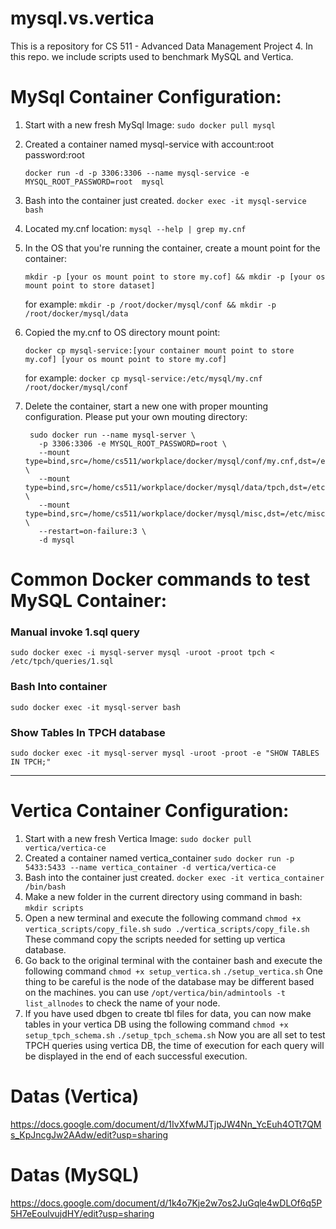 # mysql.vs.vertica
This is a repository for CS 511 - Advanced Data Management Project 4. In this repo. we include scripts used to benchmark MySQL and Vertica.

# MySql Container Configuration:
1. Start with a new fresh MySql Image: `sudo docker pull mysql`
2. Created a container named mysql-service with account:root password:root

   `docker run -d -p 3306:3306 --name mysql-service -e MYSQL_ROOT_PASSWORD=root  mysql`
4. Bash into the container just created. `docker exec -it mysql-service bash`
5. Located my.cnf location: `mysql --help | grep my.cnf`
6. In the OS that you're running the container, create a mount point for the container:
   
   `mkdir -p [your os mount point to store my.cof] && mkdir -p [your os mount point to store dataset]`

   for example: `mkdir -p /root/docker/mysql/conf && mkdir -p /root/docker/mysql/data`
7. Copied the my.cnf to OS directory mount point:

   `docker cp mysql-service:[your container mount point to store my.cof] [your os mount point to store my.cof]`

   for example: `docker cp mysql-service:/etc/mysql/my.cnf /root/docker/mysql/conf`
9. Delete the container, start a new one with proper mounting configuration. Please put your own mouting directory:

        sudo docker run --name mysql-server \
          -p 3306:3306 -e MYSQL_ROOT_PASSWORD=root \
          --mount type=bind,src=/home/cs511/workplace/docker/mysql/conf/my.cnf,dst=/etc/mysql/my.cnf \ 
          --mount type=bind,src=/home/cs511/workplace/docker/mysql/data/tpch,dst=/etc/tpch \
          --mount type=bind,src=/home/cs511/workplace/docker/mysql/misc,dst=/etc/misc \
          --restart=on-failure:3 \
          -d mysql
# Common Docker commands to test MySQL Container:
  ### Manual invoke 1.sql query
  `sudo docker exec -i mysql-server mysql -uroot -proot tpch < /etc/tpch/queries/1.sql`

  ### Bash Into container
  `sudo docker exec -it mysql-server bash`

  ### Show Tables In TPCH database
  `sudo docker exec -it mysql-server mysql -uroot -proot -e "SHOW TABLES IN TPCH;"`

---

# Vertica Container Configuration:
1. Start with a new fresh Vertica Image: `sudo docker pull vertica/vertica-ce`
2. Created a container named vertica_container
   `sudo docker run -p 5433:5433 --name vertica_container -d vertica/vertica-ce`
3. Bash into the container just created. `docker exec -it vertica_container /bin/bash`
4. Make a new folder in the current directory using command in bash: `mkdir scripts`
5. Open a new terminal and execute the following command
   `chmod +x vertica_scripts/copy_file.sh`
   `sudo ./vertica_scripts/copy_file.sh`
   These command copy the scripts needed for setting up vertica database.
6. Go back to the original terminal with the container bash and execute the following command
   `chmod +x setup_vertica.sh`
   `./setup_vertica.sh`
   One thing to be careful is the node of the database may be different based on the machines. you can use `/opt/vertica/bin/admintools -t list_allnodes` to check the name of your node.
7. If you have used dbgen to create tbl files for data, you can now make tables in your vertica DB using the following command
   `chmod +x setup_tpch_schema.sh`
   `./setup_tpch_schema.sh`
Now you are all set to test TPCH queries using vertica DB, the time of execution for each query will be displayed in the end of each successful execution.

# Datas (Vertica)
https://docs.google.com/document/d/1IvXfwMJTjpJW4Nn_YcEuh4OTt7QMs_KpJncgJw2AAdw/edit?usp=sharing

# Datas (MySQL)
https://docs.google.com/document/d/1k4o7Kje2w7os2JuGqle4wDLOf6q5P5H7eEoulvujdHY/edit?usp=sharing
